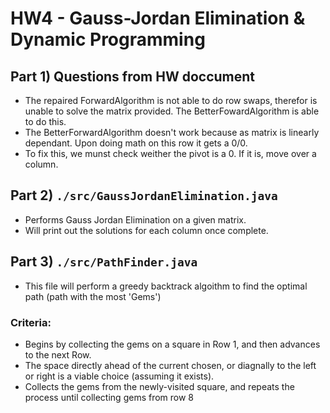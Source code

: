 # HW4 - Gauss-Jordan Elimination & Dynamic Programming

## Part 1) Questions from HW doccument
- The repaired ForwardAlgorithm is not able to do row swaps, therefor is unable to solve the matrix provided. The BetterFowardAlgorithm is able to do this.
- The BetterForwardAlgorithm doesn't work because as  matrix is linearly dependant. Upon doing math on this row it gets a 0/0.
- To fix this, we munst check weither the pivot is a 0. If it is, move over a column.

## Part 2) `./src/GaussJordanElimination.java`
- Performs Gauss Jordan Elimination on a given matrix. 
- Will print out the solutions for each column once complete.

## Part 3) `./src/PathFinder.java`
- This file will perform a greedy backtrack algoithm to find the optimal path (path with the most 'Gems')
### Criteria:
- Begins by collecting the gems on a square in Row 1, and then advances to the next Row.
- The space directly ahead of the current chosen, or diagnally to the left or right is a viable choice (assuming it exists).
- Collects the gems from the newly-visited square, and repeats the process until collecting gems from row 8

